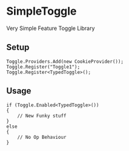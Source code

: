SimpleToggle
============
Very Simple Feature Toggle Library

Setup
-
    Toggle.Providers.Add(new CookieProvider());
    Toggle.Register("Toggle1");
    Toggle.Register<TypedToggle>();
  
Usage
-
    if (Toggle.Enabled<TypedToggle>())
    {
        // New Funky stuff
    }
    else
    {
        // No Op Behaviour
    }
